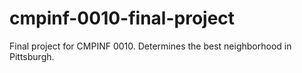 # cmpinf-0010-final-project
Final project for CMPINF 0010. Determines the best neighborhood in Pittsburgh.
